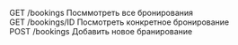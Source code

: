 GET /bookings Посммотреть все бронирования<br>
GET /bookings/ID Посмотреть конкретное бронирование<br>
POST /bookings Добавить новое бранирование<br>
